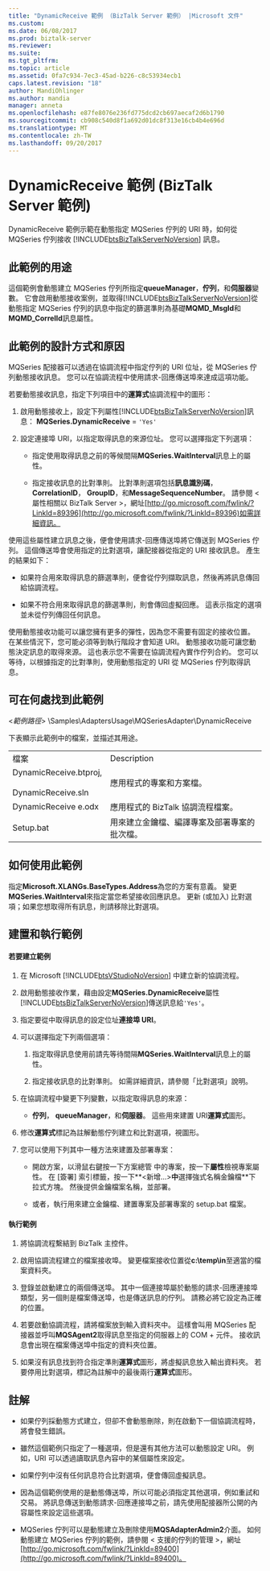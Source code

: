 ```yaml
---
title: "DynamicReceive 範例 （BizTalk Server 範例） |Microsoft 文件"
ms.custom: 
ms.date: 06/08/2017
ms.prod: biztalk-server
ms.reviewer: 
ms.suite: 
ms.tgt_pltfrm: 
ms.topic: article
ms.assetid: 0fa7c934-7ec3-45ad-b226-c8c53934ecb1
caps.latest.revision: "18"
author: MandiOhlinger
ms.author: mandia
manager: anneta
ms.openlocfilehash: e87fe8076e236fd775dcd2cb697aecaf2d6b1790
ms.sourcegitcommit: cb908c540d8f1a692d01dc8f313e16cb4b4e696d
ms.translationtype: MT
ms.contentlocale: zh-TW
ms.lasthandoff: 09/20/2017
---
```

# <a name="dynamicreceive-sample-biztalk-server-sample"></a>DynamicReceive 範例 (BizTalk Server 範例)
DynamicReceive 範例示範在動態指定 MQSeries 佇列的 URI 時，如何從 MQSeries 佇列接收 [!INCLUDE[btsBizTalkServerNoVersion](../includes/btsbiztalkservernoversion-md.md)] 訊息。  
  
## <a name="what-this-sample-does"></a>此範例的用途  
 這個範例會動態建立 MQSeries 佇列所指定**queueManager**，**佇列**，和**伺服器**變數。 它會啟用動態接收案例，並取得[!INCLUDE[btsBizTalkServerNoVersion](../includes/btsbiztalkservernoversion-md.md)]從動態指定 MQSeries 佇列的訊息中指定的篩選準則為基礎**MQMD_MsgId**和**MQMD_CorrelId**訊息屬性。  
  
## <a name="how-this-sample-was-designed-and-why"></a>此範例的設計方式和原因  
 MQSeries 配接器可以透過在協調流程中指定佇列的 URI 位址，從 MQSeries 佇列動態接收訊息。 您可以在協調流程中使用請求-回應傳送埠來達成這項功能。  
  
 若要動態接收訊息，指定下列項目中的**運算式**協調流程中的圖形：  
  
1.  啟用動態接收上，設定下列屬性[!INCLUDE[btsBizTalkServerNoVersion](../includes/btsbiztalkservernoversion-md.md)]訊息： **MQSeries.DynamicReceive** = `'Yes'`  
  
2.  設定連接埠 URI，以指定取得訊息的來源位址。 您可以選擇指定下列選項：  
  
    -   指定使用取得訊息之前的等候間隔**MQSeries.WaitInterval**訊息上的屬性。  
  
    -   指定接收訊息的比對準則。 比對準則選項包括**訊息識別碼**， **CorrelationID**， **GroupID**，和**MessageSequenceNumber**。 請參閱 < 屬性相關以 BizTalk Server >，網址[http://go.microsoft.com/fwlink/?LinkId=89396](http://go.microsoft.com/fwlink/?LinkId=89396)如需詳細資訊。  
  
 使用這些屬性建立訊息之後，便會使用請求-回應傳送埠將它傳送到 MQSeries 佇列。 這個傳送埠會使用指定的比對選項，讓配接器從指定的 URI 接收訊息。 產生的結果如下：  
  
-   如果符合用來取得訊息的篩選準則，便會從佇列擷取訊息，然後再將訊息傳回給協調流程。  
  
-   如果不符合用來取得訊息的篩選準則，則會傳回虛擬回應。 這表示指定的選項並未從佇列傳回任何訊息。  
  
 使用動態接收功能可以讓您擁有更多的彈性，因為您不需要有固定的接收位置。 在某些情況下，您可能必須等到執行階段才會知道 URI。 動態接收功能可讓您動態決定訊息的取得來源。 這也表示您不需要在協調流程內實作佇列合約。  您可以等待，以根據指定的比對準則，使用動態指定的 URI 從 MQSeries 佇列取得訊息。  
  
## <a name="where-to-find-this-sample"></a>可在何處找到此範例  
 \<*範例路徑*> \Samples\AdaptersUsage\MQSeriesAdapter\DynamicReceive  
  
 下表顯示此範例中的檔案，並描述其用途。  
  
|||  
|-|-|  
|檔案|Description|  
|DynamicReceive.btproj,<br /><br /> DynamicReceive.sln|應用程式的專案和方案檔。|  
|DynamicReceive e.odx|應用程式的 BizTalk 協調流程檔案。|  
|Setup.bat|用來建立金鑰檔、編譯專案及部署專案的批次檔。|  
  
## <a name="how-to-use-this-sample"></a>如何使用此範例  
 指定**Microsoft.XLANGs.BaseTypes.Address**為您的方案有意義。 變更**MQSeries.WaitInterval**來指定當您希望接收回應訊息。 更新 (或加入) 比對選項；如果您想取得所有訊息，則請移除比對選項。  
  
## <a name="building-and-running-the-sample"></a>建置和執行範例  
  
#### <a name="to-create-the-sample"></a>若要建立範例  
  
1.  在 Microsoft [!INCLUDE[btsVStudioNoVersion](../includes/btsvstudionoversion-md.md)] 中建立新的協調流程。  
  
2.  啟用動態接收作業，藉由設定**MQSeries.DynamicReceive**屬性[!INCLUDE[btsBizTalkServerNoVersion](../includes/btsbiztalkservernoversion-md.md)]傳送訊息給`'Yes'`。  
  
3.  指定要從中取得訊息的設定位址**連接埠 URI**。  
  
4.  可以選擇指定下列兩個選項：  
  
    1.  指定取得訊息使用前請先等待間隔**MQSeries.WaitInterval**訊息上的屬性。  
  
    2.  指定接收訊息的比對準則。 如需詳細資訊，請參閱「比對選項」說明。  
  
5.  在協調流程中變更下列變數，以指定取得訊息的來源：  
  
    -   **佇列**， **queueManager**，和**伺服器**。 這些用來建置 URI**運算式**圖形。  
  
6.  修改**運算式**標記為註解動態佇列建立和比對選項，視圖形。  
  
7.  您可以使用下列其中一種方法來建置及部署專案：  
  
    -   開啟方案，以滑鼠右鍵按一下方案總管 中的專案，按一下**屬性**檢視專案屬性。 在 [簽署] 索引標籤，按一下**\<新增...>**中**選擇強式名稱金鑰檔**下拉式方塊。 然後提供金鑰檔案名稱，並部署。  
  
    -   或者，執行用來建立金鑰檔、建置專案及部署專案的 setup.bat 檔案。  
  
#### <a name="to-run-the-sample"></a>執行範例  
  
1.  將協調流程繫結到 BizTalk 主控件。  
  
2.  啟用協調流程建立的檔案接收埠。 變更檔案接收位置從**c:\temp\in**至適當的檔案資料夾。  
  
3.  登錄並啟動建立的兩個傳送埠。 其中一個連接埠屬於動態的請求-回應連接埠類型，另一個則是檔案傳送埠，也是傳送訊息的佇列。 請務必將它設定為正確的位置。  
  
4.  若要啟動協調流程，請將檔案放到輸入資料夾中。 這樣會叫用 MQSeries 配接器並呼叫**MQSAgent2**取得訊息至指定的伺服器上的 COM + 元件。 接收訊息會出現在檔案傳送埠中指定的資料夾位置。  
  
5.  如果沒有訊息找到符合指定準則**運算式**圖形，將虛擬訊息放入輸出資料夾。 若要停用比對選項，標記為註解中的最後兩行**運算式**圖形。  
  
## <a name="comments"></a>註解  
  
-   如果佇列採動態方式建立，但卻不會動態刪除，則在啟動下一個協調流程時，將會發生錯誤。  
  
-   雖然這個範例只指定了一種選項，但是還有其他方法可以動態設定 URI。 例如，URI 可以透過讀取訊息內容中的某個屬性來設定。  
  
-   如果佇列中沒有任何訊息符合比對選項，便會傳回虛擬訊息。  
  
-   因為這個範例使用的是動態傳送埠，所以可能必須指定其他選項，例如重試和交易。 將訊息傳送到動態請求-回應連接埠之前，請先使用配接器所公開的內容屬性來設定這些選項。  
  
-   MQSeries 佇列可以是動態建立及刪除使用**MQSAdapterAdmin2**介面。 如何動態建立 MQSeries 佇列的範例，請參閱 < 支援的佇列的管理 >，網址[http://go.microsoft.com/fwlink/?LinkId=89400](http://go.microsoft.com/fwlink/?LinkId=89400)。
